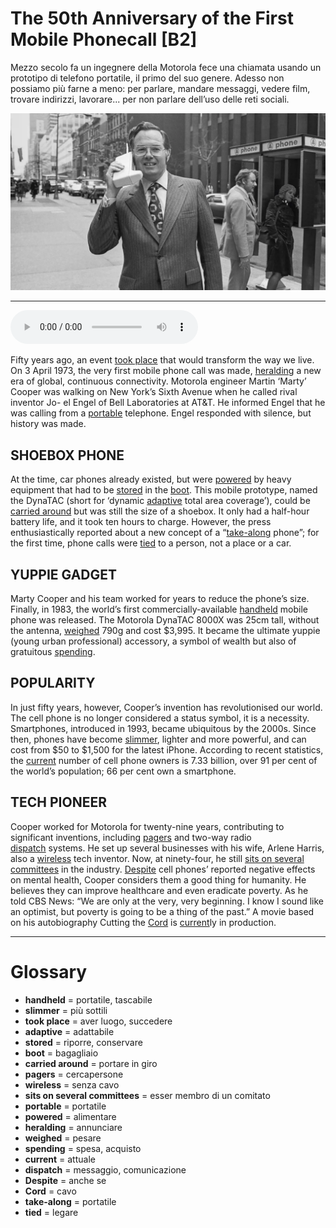 # The 50th Anniversary of the First Mobile Phonecall   [B2]

Mezzo secolo fa un ingegnere della Motorola fece una chiamata usando un prototipo di telefono portatile, il primo del suo genere. Adesso non possiamo più farne a meno: per parlare, mandare messaggi, vedere film, trovare indirizzi, lavorare... per non parlare dell’uso delle reti sociali.

![](The%2050th%20Anniversary%20of%20the%20First%20Mobile%20Phonecall.webp)

--------------

<div>
<audio controls autoplay>
    <source src="https://raw.githubusercontent.com/dartie/knowledge-base/main/English/SpeakUp/2023-04/The%2050th%20Anniversary%20of%20the%20First%20Mobile%20Phonecall.mp3" type="audio/mpeg">
</audio>
</div>


Fifty years ago, an event [took place](## "aver luogo, succedere") that would transform the way we live. On 3 April 1973, the very first mobile phone call was made, [heralding](## "annunciare") a new era of global, continuous connectivity. Motorola engineer Martin ‘Marty’ Cooper was walking on New York’s Sixth Avenue when he called rival inventor Jo- el Engel of Bell Laboratories at AT&T. He informed Engel that he was calling from a [portable](## "portatile") telephone. Engel responded with silence, but history was made.

## SHOEBOX PHONE
At the time, car phones already existed, but were [powered](## "alimentare") by heavy equipment that had to be [stored](## "riporre, conservare") in the [boot](## "bagagliaio"). This mobile prototype, named the DynaTAC (short for ‘dynamic [adaptive](## "adattabile") total area coverage’), could be [carried around](## "portare in giro") but was still the size of a shoebox. It only had a half-hour battery life, and it took ten hours to charge. However, the press enthusiastically reported about a new concept of a “[take-along](## "portatile") phone”; for the first time, phone calls were [tied](## "legare") to a person, not a place or a car.

## YUPPIE GADGET
Marty Cooper and his team worked for years to reduce the phone’s size. Finally, in 1983, the world’s first commercially-available [handheld](## "portatile, tascabile") mobile phone was released. The Motorola DynaTAC 8000X was 25cm tall, without the antenna, [weighed](## "pesare") 790g and cost $3,995. It became the ultimate yuppie (young urban professional) accessory, a symbol of wealth but also of gratuitous [spending](## "spesa, acquisto").

## POPULARITY
In just fifty years, however, Cooper’s invention has revolutionised our world. The cell phone is no longer considered a status symbol, it is a necessity. Smartphones, introduced in 1993, became ubiquitous by the 2000s. Since then, phones have become [slimmer](## "più sottili"), lighter and more powerful, and can cost from $50 to $1,500 for the latest iPhone. According to recent statistics, the [current](## "attuale") number of cell phone owners is 7.33 billion, over 91 per cent of the world’s population; 66 per cent own a smartphone. 

## TECH PIONEER
Cooper worked for Motorola for twenty-nine years, contributing to significant inventions, including [pagers](## "cercapersone") and two-way radio [dispatch](## "messaggio, comunicazione") systems. He set up several businesses with his wife, Arlene Harris, also a [wireless](## "senza cavo") tech inventor. Now, at ninety-four, he still [sits on several committees](## "esser membro di un comitato") in the industry. [Despite](## "anche se") cell phones’ reported negative effects on mental health, Cooper considers them a good thing for humanity. He believes they can improve healthcare and even eradicate poverty. As he told CBS News: “We are only at the very, very beginning. I know I sound like an optimist, but poverty is going to be a thing of the past.” A movie based on his autobiography Cutting the [Cord](## "cavo") is [current](## "attuale")ly in production.


--------------

<div style = "display:block; clear:both; page-break-after:always;"></div>

# Glossary
* **handheld** = portatile, tascabile
* **slimmer** = più sottili
* **took place** = aver luogo, succedere
* **adaptive** = adattabile
* **stored** = riporre, conservare
* **boot** = bagagliaio
* **carried around** = portare in giro
* **pagers** = cercapersone
* **wireless** = senza cavo
* **sits on several committees** = esser membro di un comitato
* **portable** = portatile
* **powered** = alimentare
* **heralding** = annunciare
* **weighed** = pesare
* **spending** = spesa, acquisto
* **current** = attuale
* **dispatch** = messaggio, comunicazione
* **Despite** = anche se
* **Cord** = cavo
* **take-along** = portatile
* **tied** = legare
